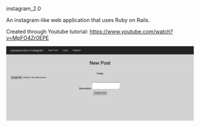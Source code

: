 instagram_2.0

An instagram-like web application that uses Ruby on Rails.

Created through Youtube tutorial: https://www.youtube.com/watch?v=MpFO4Zr0EPE

![Alt text](/Photo1.jpg?raw=true "New Post Feature")


